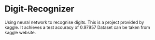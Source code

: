 # Digit-Recognizer
Using neural network to recognise digits.
This is a project provided by kaggle.
It achieves a test accuracy of 0.97957
Dataset can be taken from kaggle website.

